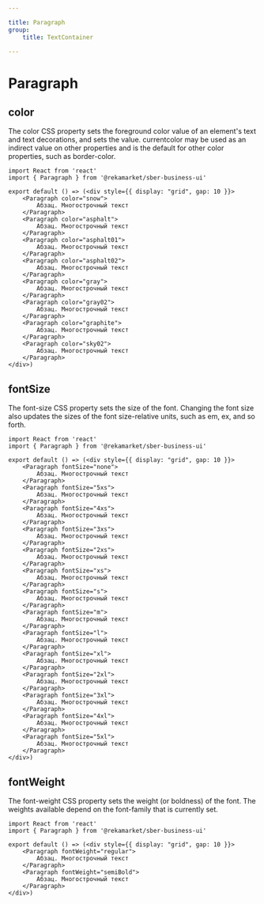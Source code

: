 ```yaml
---

title: Paragraph
group:
	title: TextContainer

---
```


# Paragraph

## color
The color CSS property sets the foreground color value of an element's text and text decorations, and sets the <currentcolor> value. currentcolor may be used as an indirect value on other properties and is the default for other color properties, such as border-color.

```tsx
import React from 'react'
import { Paragraph } from '@rekamarket/sber-business-ui'

export default () => (<div style={{ display: "grid", gap: 10 }}>
	<Paragraph color="snow">
		Абзац. Многострочный текст
	</Paragraph>
	<Paragraph color="asphalt">
		Абзац. Многострочный текст
	</Paragraph>
	<Paragraph color="asphalt01">
		Абзац. Многострочный текст
	</Paragraph>
	<Paragraph color="asphalt02">
		Абзац. Многострочный текст
	</Paragraph>
	<Paragraph color="gray">
		Абзац. Многострочный текст
	</Paragraph>
	<Paragraph color="gray02">
		Абзац. Многострочный текст
	</Paragraph>
	<Paragraph color="graphite">
		Абзац. Многострочный текст
	</Paragraph>
	<Paragraph color="sky02">
		Абзац. Многострочный текст
	</Paragraph>
</div>)
```

## fontSize
The font-size CSS property sets the size of the font. Changing the font size also updates the sizes of the font size-relative <length> units, such as em, ex, and so forth.

```tsx
import React from 'react'
import { Paragraph } from '@rekamarket/sber-business-ui'

export default () => (<div style={{ display: "grid", gap: 10 }}>
	<Paragraph fontSize="none">
		Абзац. Многострочный текст
	</Paragraph>
	<Paragraph fontSize="5xs">
		Абзац. Многострочный текст
	</Paragraph>
	<Paragraph fontSize="4xs">
		Абзац. Многострочный текст
	</Paragraph>
	<Paragraph fontSize="3xs">
		Абзац. Многострочный текст
	</Paragraph>
	<Paragraph fontSize="2xs">
		Абзац. Многострочный текст
	</Paragraph>
	<Paragraph fontSize="xs">
		Абзац. Многострочный текст
	</Paragraph>
	<Paragraph fontSize="s">
		Абзац. Многострочный текст
	</Paragraph>
	<Paragraph fontSize="m">
		Абзац. Многострочный текст
	</Paragraph>
	<Paragraph fontSize="l">
		Абзац. Многострочный текст
	</Paragraph>
	<Paragraph fontSize="xl">
		Абзац. Многострочный текст
	</Paragraph>
	<Paragraph fontSize="2xl">
		Абзац. Многострочный текст
	</Paragraph>
	<Paragraph fontSize="3xl">
		Абзац. Многострочный текст
	</Paragraph>
	<Paragraph fontSize="4xl">
		Абзац. Многострочный текст
	</Paragraph>
	<Paragraph fontSize="5xl">
		Абзац. Многострочный текст
	</Paragraph>
</div>)
```

## fontWeight
The font-weight CSS property sets the weight (or boldness) of the font. The weights available depend on the font-family that is currently set.

```tsx
import React from 'react'
import { Paragraph } from '@rekamarket/sber-business-ui'

export default () => (<div style={{ display: "grid", gap: 10 }}>
	<Paragraph fontWeight="regular">
		Абзац. Многострочный текст
	</Paragraph>
	<Paragraph fontWeight="semiBold">
		Абзац. Многострочный текст
	</Paragraph>
</div>)
```
